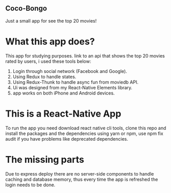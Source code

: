 ## Coco-Bongo
Just a small app for see the top 20 movies!

# What this app does?
This app for studying purposes. link to an api that shows the top 20 movies rated by users, i used these tools below:
1. Login through social network (Facebook and Google).
2. Using Redux to handle states.
3. Using Redux-Thunk to handle async fun from moviedb API.
4. Ui was designed from my React-Native Elements library.
5. app works on both iPhone and Android devices.


# This is a React-Native App
To run the app you need download react native cli tools, clone this repo and install the packages and the dependencies using yarn or npm, use npm fix audit if you have problems like deprecated dependencies.

# The missing parts
Due to express deploy there are no server-side components to handle caching and database memory, thus every time the app is refreshed the login needs to be done.

